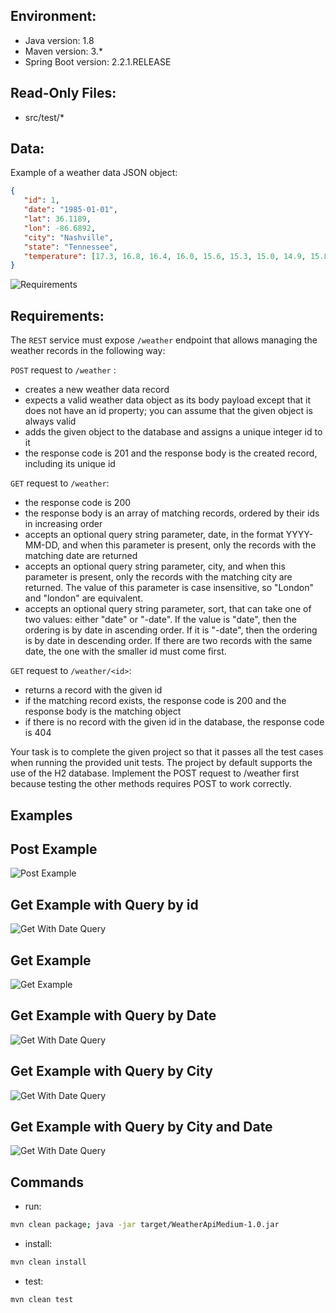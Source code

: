 ## Environment:
- Java version: 1.8
- Maven version: 3.*
- Spring Boot version: 2.2.1.RELEASE

## Read-Only Files:
- src/test/*

## Data:
Example of a weather data JSON object:
```json
{
   "id": 1,
   "date": "1985-01-01",
   "lat": 36.1189,
   "lon": -86.6892,
   "city": "Nashville",
   "state": "Tennessee",
   "temperature": [17.3, 16.8, 16.4, 16.0, 15.6, 15.3, 15.0, 14.9, 15.8, 18.0, 20.2, 22.3, 23.8, 24.9, 25.5, 25.7, 24.9, 23.0, 21.7, 20.8, 29.9, 29.2, 28.6, 28.1]
}
```
![Requirements](img/Spring%20Boot%20Weather%20API.png)


## Requirements:
The `REST` service must expose `/weather` endpoint that allows managing the weather records in the following way:


`POST` request to `/weather` :
* creates a new weather data record
* expects a valid weather data object as its body payload except that it does not have an id property; you can assume that the given object is always valid
* adds the given object to the database and assigns a unique integer id to it
* the response code is 201 and the response body is the created record, including its unique id


`GET` request to `/weather`:
* the response code is 200
* the response body is an array of matching records, ordered by their ids in increasing order
* accepts an optional query string parameter, date, in the format YYYY-MM-DD, and when this parameter is present, only the records with the matching date are returned
* accepts an optional query string parameter, city, and when this parameter is present, only the records with the matching city are returned. The value of this parameter is case insensitive, so "London" and "london" are equivalent.
* accepts an optional query string parameter, sort, that can take one of two values: either "date" or "-date". If the value is "date", then the ordering is by date in ascending order. If it is "-date", then the ordering is by date in descending order. If there are two records with the same date, the one with the smaller id must come first.


`GET` request to `/weather/<id>`:
* returns a record with the given id
* if the matching record exists, the response code is 200 and the response body is the matching object
* if there is no record with the given id in the database, the response code is 404

Your task is to complete the given project so that it passes all the test cases when running the provided unit tests. 
The project by default supports the use of the H2 database. Implement the POST request to /weather first because testing the other methods requires POST to work correctly.

## Examples

## Post Example
![Post Example](img/POST%20request%20to%20weather.png)

## Get Example with Query by id
![Get With Date Query](img/Get%20Assuming%20that%20the%20object%20with%20id%201%20exists,%20then.png)

## Get Example
![Get Example](img/Get%20response%20code%20is%20200,%20and%20when%20converted.png)

## Get Example with Query by Date
![Get With Date Query](img/Get%20With%20Date.png)

## Get Example with Query by City
![Get With Date Query](img/Get%20query%20by%20city.png)

## Get Example with Query by City and Date
![Get With Date Query](img/Get%20Query%20by%20City%20and%20Date.png)


## Commands
- run: 
```bash
mvn clean package; java -jar target/WeatherApiMedium-1.0.jar
```
- install: 
```bash
mvn clean install
```
- test: 
```bash
mvn clean test
```


